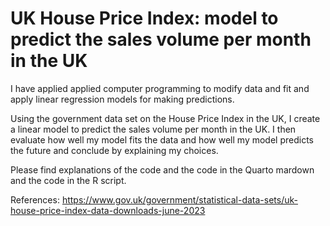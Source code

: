 # UK House Price Index: model to predict the sales volume per month in the UK

I have applied applied computer programming to modify data and fit and apply linear regression models for making predictions. 

Using the government data set on the House Price Index in the UK, I create a linear model to predict the sales volume per month in the UK. 
I then evaluate how well my model fits the data and how well my model predicts the future and conclude by explaining my choices. 

Please find explanations of the code and the code in the Quarto mardown and the code in the R script. 

References: 
https://www.gov.uk/government/statistical-data-sets/uk-house-price-index-data-downloads-june-2023 

